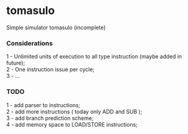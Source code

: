 # tomasulo
Simple simulator tomasulo (incomplete)

### Considerations

1 - Unlimited units of execution to all type instruction (maybe added in future);<br/>
2 - One instruction issue per cycle;<br/>
3 - ...

### TODO

1 - add parser to instructions;<br/>
2 - add more instructions ( today only ADD and SUB );<br/>
3 - add branch prediction scheme;<br/>
4 - add memory space to LOAD/STORE instructions;<br/>
